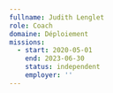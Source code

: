 ```yaml
---
fullname: Judith Lenglet
role: Coach
domaine: Déploiement
missions:
  - start: 2020-05-01
    end: 2023-06-30
    status: independent
    employer: ''
---
```

